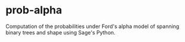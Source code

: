 # prob-alpha
Computation of the probabilities under Ford's alpha model of spanning binary trees and shape using Sage's Python.
